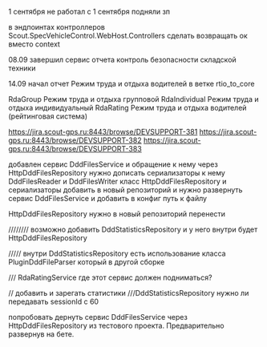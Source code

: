 1 сентября не работал
с 1 сентября подняли зп

в эндпоинтах контроллеров Scout.SpecVehicleControl.WebHost.Controllers
сделать возвращать ок вместо context

08.09 завершил сервис отчета контроль безопасности складской техники

14.09 начал отчет Режим труда и отдыха водителей в ветке rtio_to_core

RdaGroup         Режим труда и отдыха групповой
RdaIndividual    Режим труда и отдыха индивидуальный
RdaRating         Режим труда и отдыха водителей (рейтинговая система)

https://jira.scout-gps.ru:8443/browse/DEVSUPPORT-381
https://jira.scout-gps.ru:8443/browse/DEVSUPPORT-382
https://jira.scout-gps.ru:8443/browse/DEVSUPPORT-383



добавлен сервис DddFilesService и обращение к нему через HttpDddFilesRepository
нужно дописать сериализаторы к нему DddFilesReader и DddFilesWriter
класс HttpDddFilesRepository и сериализаторы добавить в новый репозиторий
и нужно развернуть сервис DddFilesService и добавить в конфиг путь к файлу

HttpDddFilesRepository нужно в новый репозиторий перенести

////////
возможно добавить DddStatisticsRepository и у него внутри будет HttpDddFilesRepository

/////
внутри DddStatisticsRepository есть использование класса PluginDddFileParser который в другой сборке

///
RdaRatingService где этот сервис должен подниматься?

// добавить и зарегать статистики
///DddStatisticsRepository нужно ли передавать sessionId c 60

попробовать дернуть сервис DddFilesService через HttpDddFilesRepository из тестового проекта. Предварительно развернув на бете.

